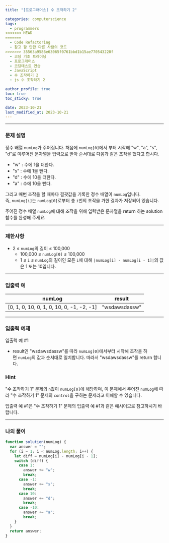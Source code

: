 ```yaml
---
title: "[프로그래머스] 수 조작하기 2"

categories: computerscience
tags:
  - programmers
<<<<<<< HEAD
=======
  - Code Refactoring
  - 참고 할 만한 다른 사람의 코드
>>>>>>> 35563a9586e63065f0761bbd1b15ae770543220f
  - 코딩 기초 트레이닝
  - 프로그래머스
  - 코딩테스트 연습
  - JavaScript
  - 수 조작하기 2
  - js 수 조작하기 2

author_profile: true
toc: true
toc_sticky: true

date: 2023-10-21
last_modified_at: 2023-10-21
---
```


---

### 문제 설명

정수 배열 `numLog`가 주어집니다. 처음에 `numLog[0]`에서 부터 시작해 "w", "a", "s", "d"로 이루어진 문자열을 입력으로 받아 순서대로 다음과 같은 조작을 했다고 합시다.

- "w" : 수에 1을 더한다.
- "s" : 수에 1을 뺀다.
- "d" : 수에 10을 더한다.
- "a" : 수에 10을 뺀다.

그리고 매번 조작을 할 때마다 결괏값을 기록한 정수 배열이 `numLog`입니다. 즉, `numLog[i]`는 `numLog[0]`로부터 총 `i`번의 조작을 가한 결과가 저장되어 있습니다.

주어진 정수 배열 `numLog`에 대해 조작을 위해 입력받은 문자열을 return 하는 solution 함수를 완성해 주세요.

---

### 제한사항

- 2 ≤ `numLog`의 길이 ≤ 100,000
  - 100,000 ≤ `numLog[0]` ≤ 100,000
  - 1 ≤ `i` ≤ `numLog`의 길이인 모든 `i`에 대해 `|numLog[i] - numLog[i - 1]|`의 값은 1 또는 10입니다.

---

### 입출력 예

| numLog                                    | result        |
| ----------------------------------------- | ------------- |
| [0, 1, 0, 10, 0, 1, 0, 10, 0, -1, -2, -1] | "wsdawsdassw" |

---

### 입출력 예제

입출력 예 #1

- result인 "wsdawsdassw"를 따라 `numLog[0]`에서부터 시작해 조작을 하면 `numLog`의 값과 순서대로 일치합니다. 따라서 "wsdawsdassw"를 return 합니다.

### Hint

"수 조작하기 1" 문제의 `n`값이 `numLog[0]`에 해당하며, 이 문제에서 주어진 `numLog`에 따라 "수 조작하기 1" 문제의 `control`을 구하는 문제라고 이해할 수 있습니다.

입출력 예 #1은 "수 조작하기 1" 문제의 입출력 예 #1과 같은 예시이므로 참고하시기 바랍니다.

---

### 나의 풀이

```jsx
function solution(numLog) {
  var answer = "";
  for (i = 1; i < numLog.length; i++) {
    let diff = numLog[i] - numLog[i - 1];
    switch (diff) {
      case 1:
        answer += "w";
        break;
      case -1:
        answer += "s";
        break;
      case 10:
        answer += "d";
        break;
      case -10:
        answer += "a";
        break;
    }
  }
  return answer;
}
```
